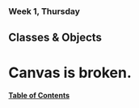 ### Week 1, Thursday
## Classes & Objects

# Canvas is broken.

#### [Table of Contents](https://hcoggers.github.io/Reading-Notes-Repository/)
